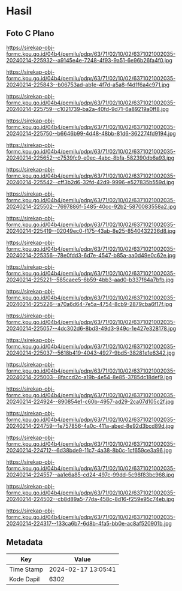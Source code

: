 # Hasil

## Foto C Plano

https://sirekap-obj-formc.kpu.go.id/04b4/pemilu/pdpr/63/71/02/10/02/6371021002035-20240214-225932--a9145e4e-7248-4f93-9a51-6e96b26fa4f0.jpg

https://sirekap-obj-formc.kpu.go.id/04b4/pemilu/pdpr/63/71/02/10/02/6371021002035-20240214-225843--b06753ad-ab1e-4f7d-a5a8-f4d1f6a4c971.jpg

https://sirekap-obj-formc.kpu.go.id/04b4/pemilu/pdpr/63/71/02/10/02/6371021002035-20240214-225759--c1021739-ba2a-40fd-9d71-6a89219a0ff8.jpg

https://sirekap-obj-formc.kpu.go.id/04b4/pemilu/pdpr/63/71/02/10/02/6371021002035-20240214-225750--b6646b99-4d48-48bb-81d6-362274fd9194.jpg

https://sirekap-obj-formc.kpu.go.id/04b4/pemilu/pdpr/63/71/02/10/02/6371021002035-20240214-225652--c7539fc9-e0ec-4abc-8bfa-582390db6a93.jpg

https://sirekap-obj-formc.kpu.go.id/04b4/pemilu/pdpr/63/71/02/10/02/6371021002035-20240214-225542--cff3b2d6-32fd-42d9-9996-e527835b559d.jpg

https://sirekap-obj-formc.kpu.go.id/04b4/pemilu/pdpr/63/71/02/10/02/6371021002035-20240214-225502--7697886f-5485-40cc-92b2-5870083558a2.jpg

https://sirekap-obj-formc.kpu.go.id/04b4/pemilu/pdpr/63/71/02/10/02/6371021002035-20240214-225419--02049ec0-f175-43ab-8e25-8540432236d8.jpg

https://sirekap-obj-formc.kpu.go.id/04b4/pemilu/pdpr/63/71/02/10/02/6371021002035-20240214-225356--78e0fdd3-6d7e-4547-b85a-aa0d49e0c62e.jpg

https://sirekap-obj-formc.kpu.go.id/04b4/pemilu/pdpr/63/71/02/10/02/6371021002035-20240214-225221--585caee5-6b59-4bb3-aad0-b337f64a7bfb.jpg

https://sirekap-obj-formc.kpu.go.id/04b4/pemilu/pdpr/63/71/02/10/02/6371021002035-20240214-225226--a70a6d64-7e5a-4754-8cb9-2879cba6f17f.jpg

https://sirekap-obj-formc.kpu.go.id/04b4/pemilu/pdpr/63/71/02/10/02/6371021002035-20240214-225057--4dc302d6-8bd3-49d3-949c-1e427e328178.jpg

https://sirekap-obj-formc.kpu.go.id/04b4/pemilu/pdpr/63/71/02/10/02/6371021002035-20240214-225037--5618b419-4043-4927-9bd5-38281e1e6342.jpg

https://sirekap-obj-formc.kpu.go.id/04b4/pemilu/pdpr/63/71/02/10/02/6371021002035-20240214-225003--8faccd2c-a19b-4e54-8e85-3785dc18def9.jpg

https://sirekap-obj-formc.kpu.go.id/04b4/pemilu/pdpr/63/71/02/10/02/6371021002035-20240214-224924--890854e1-c60b-4957-ad29-2ca07d105c2f.jpg

https://sirekap-obj-formc.kpu.go.id/04b4/pemilu/pdpr/63/71/02/10/02/6371021002035-20240214-224759--1e757856-4a0c-411a-abed-8e92d3bcd89d.jpg

https://sirekap-obj-formc.kpu.go.id/04b4/pemilu/pdpr/63/71/02/10/02/6371021002035-20240214-224712--6d38bde9-11c7-4a38-8b0c-1cf659ce3a96.jpg

https://sirekap-obj-formc.kpu.go.id/04b4/pemilu/pdpr/63/71/02/10/02/6371021002035-20240214-224557--aa1e6a85-cd24-497c-99dd-5c98f83bc968.jpg

https://sirekap-obj-formc.kpu.go.id/04b4/pemilu/pdpr/63/71/02/10/02/6371021002035-20240214-224502--cb8d89a5-77da-458c-8d16-f259e95c74eb.jpg

https://sirekap-obj-formc.kpu.go.id/04b4/pemilu/pdpr/63/71/02/10/02/6371021002035-20240214-224317--133ca6b7-6d8b-4fa5-bb0e-ac8af520901b.jpg


## Metadata

| Key        | Value               |
| ---------- | ------------------- |
| Time Stamp | 2024-02-17 13:05:41 |
| Kode Dapil | 6302                |



